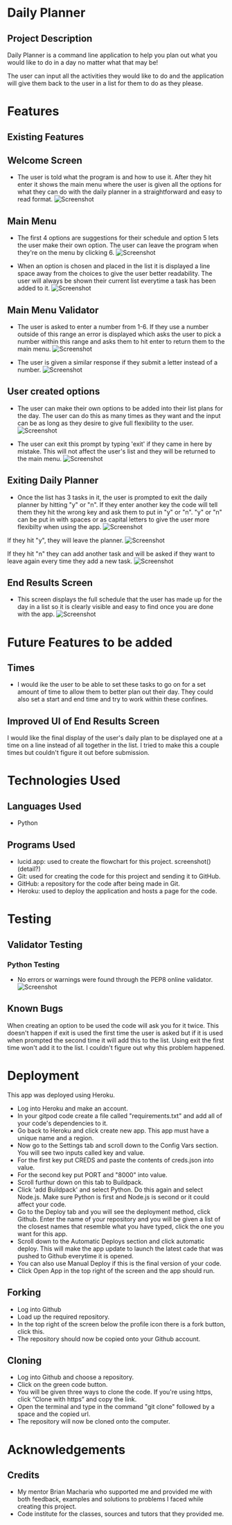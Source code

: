 # Daily Planner
## Project Description
<p> Daily Planner is a command line application to help you plan out what you would like to do in a day no matter what that may be!

The user can input all the activities they would like to do and the application will give them back to the user in a list for them to do as they please.
</p>

# Features
## Existing Features
## Welcome Screen
* The user is told what the program is and how to use it. After they hit enter it shows the main menu where the user is given all the options for what they can do with the daily planner in a straightforward and easy to read format. 
![Screenshot](/assets/screenshots/welcome_screenshot.jpg)

## Main Menu
* The first 4 options are suggestions for their schedule and option 5 lets the user make their own option. The user can leave the program when they're on the menu by clicking 6.
![Screenshot](/assets/screenshots/main_menu_screenshot.jpg)

* When an option is chosen and placed in the list it is displayed a line space away from the choices to give the user better readability. The user will always be shown their current list everytime a task has been added to it. 
![Screenshot](/assets/screenshots/list_screenshot.jpg)

## Main Menu Validator
* The user is asked to enter a number from 1-6. If they use a number outside of this range an error is displayed which asks the user to pick a number within this range and asks them to hit enter to return them to the main menu.
![Screenshot](/assets/screenshots/welcome_screenshot.jpg)

* The user is given a similar response if they submit a letter instead of a number.
![Screenshot](/assets/screenshots/welcome_screenshot.jpg)

## User created options
* The user can make their own options to be added into their list plans for the day. The user can do this as many times as they want and the input can be as long as they desire to give full flexibility to the user.
![Screenshot](/assets/screenshots/welcome_screenshot.jpg)

* The user can exit this prompt by typing 'exit' if they came in here by mistake. This will not affect the user's list and they will be returned to the main menu.
![Screenshot](/assets/screenshots/welcome_screenshot.jpg)

## Exiting Daily Planner
* Once the list has 3 tasks in it, the user is prompted to exit the daily planner by hitting "y" or "n". If they enter another key the code will tell them they hit the wrong key and ask them to put in "y" or "n". "y" or "n" can be put in with spaces or as capital letters to give the user more flexibilty when using the app.
![Screenshot](/assets/screenshots/list_screenshot.jpg)

If they hit "y", they will leave the planner.
![Screenshot](/assets/screenshots/list_screenshot.jpg)

If they hit "n" they can add another task and will be asked if they want to leave again every time they add a new task.
![Screenshot](/assets/screenshots/list_screenshot.jpg)

## End Results Screen
* This screen displays the full schedule that the user has made up for the day in a list so it is clearly visible and easy to find once you are done with the app.
![Screenshot](/assets/screenshots/end_results_screenshot.jpg)

# Future Features to be added 
## Times
* I would ike the user to be able to set these tasks to go on for a set amount of time to allow them to better plan out their day. They could also set a start and end time and try to work within these confines.

## Improved UI of End Results Screen
I would like the final display of the user's daily plan to be displayed one at a time on a line instead of all together in the list. I tried to make this a couple times but couldn't figure it out before submission.

# Technologies Used
## Languages Used
* Python

## Programs Used
* lucid.app: used to create the flowchart for this project.
screenshot()(detail?)
* Git: used for creating the code for this project and sending it to GitHub.
* GitHub: a repository for the code after being made in Git.
* Heroku: used to deploy the application and hosts a page for the code.

# Testing
## Validator Testing
### Python Testing
* No errors or warnings were found through the PEP8 online validator.
![Screenshot](/assets/screenshots/pep8_validator_screenshot.jpg)

## Known Bugs
When creating an option to be used the code will ask you for it twice. This doesn't happen if exit is used the first time the user is asked but if it is used when prompted the second time it will add this to the list. Using exit the first time won't add it to the list. I couldn't figure out why this problem happened.

# Deployment
This app was deployed using Heroku.
* Log into Heroku and make an account.
* In your gitpod code create a file called "requirements.txt" and add all of your code's dependencies to it.
* Go back to Heroku and click create new app. This app must have a unique name and a region.
* Now go to the Settings tab and scroll down to the Config Vars section. You will see two inputs called key and value.
* For the first key put CREDS and paste the contents of creds.json into value. 
* For the second key put PORT and "8000" into value.
* Scroll furthur down on this tab to Buildpack. 
* Click 'add Buildpack' and select Python. Do this again and select Node.js. Make sure Python is first and Node.js is second or it could affect your code.
* Go to the Deploy tab and you will see the deployment method, click Github. Enter the name of your repository and you will be given a list of the closest names that resemble what you have typed, click the one you want for this app.
* Scroll down to the Automatic Deploys section and click automatic deploy. This will make the app update to launch the latest cade that was pushed to Github everytime it is opened.
* You can also use Manual Deploy if this is the final version of your code.  
* Click Open App in the top right of the screen and the app should run.

## Forking
* Log into Github
* Load up the required repository.
* In the top right of the screen below the profile icon there is a fork button, click this.
* The repository should now be copied onto your Github account.

## Cloning
* Log into Github and choose a repository.
* Click on the green code button.
* You will be given three ways to clone the code. If you're using https, click “Clone with https” and copy the link.
* Open the terminal and type in the command "git clone" followed by a space and the copied url.
* The repository will now be cloned onto the computer.

# Acknowledgements

## Credits
* My mentor Brian Macharia who supported me and provided me with both feedback, examples and solutions to problems I faced while creating this project.
* Code institute for the classes, sources and tutors that they provided me.